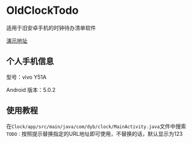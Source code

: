 # OldClockTodo
适用于旧安卓手机的时钟待办清单软件

[演示地址](https://www.bilibili.com/video/BV1KZ4y1i797)

## 个人手机信息

型号：vivo Y51A

Android 版本：5.0.2

## 使用教程

在`Clock/app/src/main/java/com/dyb/clock/MainActivity.java`文件中搜索`TODO：`按照提示替换指定的URL地址即可使用，不替换的话，默认显示为123
